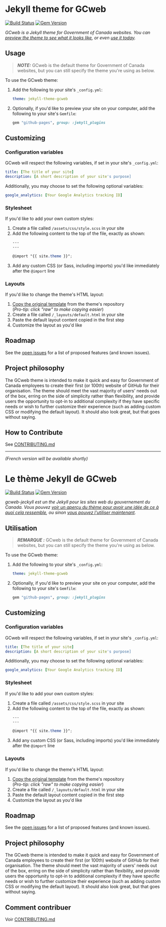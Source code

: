 # Jekyll theme for GCweb
[![Build Status](https://travis-ci.org/pages-themes/gcweb-jekyll.svg?branch=master)](https://travis-ci.org/pages-themes/gcweb-jekyll) [![Gem Version](https://badge.fury.io/rb/jekyll-theme-gcweb.svg)](https://badge.fury.io/rb/jekyll-theme-gcweb)

*GCweb is a Jekyll theme for Government of Canada websites. You can [preview the theme to see what it looks like](http://wet-boew.github.io/gcweb-jekyll), or even [use it today](#usage).*

## Usage

> **_NOTE:_** GCweb is the default theme for Government of Canada websites, but you can still specify the theme you're using as below.

To use the GCweb theme:

1. Add the following to your site's `_config.yml`:

    ```yml
    theme: jekyll-theme-gcweb
    ```

2. Optionally, if you'd like to preview your site on your computer, add the following to your site's `Gemfile`:

    ```ruby
    gem "github-pages", group: :jekyll_plugins
    ```



## Customizing

### Configuration variables

GCweb will respect the following variables, if set in your site's `_config.yml`:

```yml
title: [The title of your site]
description: [A short description of your site's purpose]
```

Additionally, you may choose to set the following optional variables:

```yml
google_analytics: [Your Google Analytics tracking ID]
```

### Stylesheet

If you'd like to add your own custom styles:

1. Create a file called `/assets/css/style.scss` in your site
2. Add the following content to the top of the file, exactly as shown:
    ```scss
    ---
    ---

    @import "{{ site.theme }}";
    ```
3. Add any custom CSS (or Sass, including imports) you'd like immediately after the `@import` line

### Layouts

If you'd like to change the theme's HTML layout:

1. [Copy the original template](https://github.com/wet-boew/gcweb-jekyll/blob/master/_layouts/default.html) from the theme's repository<br />(*Pro-tip: click "raw" to make copying easier*)
2. Create a file called `/_layouts/default.html` in your site
3. Paste the default layout content copied in the first step
4. Customize the layout as you'd like

## Roadmap

See the [open issues](https://github.com/wet-boew/gcweb-jekyll/issues) for a list of proposed features (and known issues).

## Project philosophy

The GCweb theme is intended to make it quick and easy for Government of Canada employees to create their first (or 100th) website of GitHub for their organisation. The theme should meet the vast majority of users' needs out of the box, erring on the side of simplicity rather than flexibility, and provide users the opportunity to opt-in to additional complexity if they have specific needs or wish to further customize their experience (such as adding custom CSS or modifying the default layout). It should also look great, but that goes without saying.

## How to Contribute

See [CONTRIBUTING.md](CONTRIBUTING.md)

------
_(French version will be available shortly)_

# Le thème Jekyll de GCweb
[![Build Status](https://travis-ci.org/pages-themes/gcweb-jekyll.svg?branch=master)](https://travis-ci.org/pages-themes/gcweb-jekyll) [![Gem Version](https://badge.fury.io/rb/jekyll-theme-gcweb.svg)](https://badge.fury.io/rb/jekyll-theme-gcweb)

*gcweb-jeckyll est un the Jekyll pour les sites web du gouvernement du Canada. Vous pouvez [voir un aperçu du thème pour avoir une idée de ce à quoi cela ressemble](http://wet-boew.github.io/gcweb-jekyll), ou sinon [vous pouvez l'utiliser maintenant](#utlisitation).*

## Utilisation

> **_REMARQUE :_** GCweb is the default theme for Government of Canada websites, but you can still specify the theme you're using as below.

To use the GCweb theme:

1. Add the following to your site's `_config.yml`:

    ```yml
    theme: jekyll-theme-gcweb
    ```

2. Optionally, if you'd like to preview your site on your computer, add the following to your site's `Gemfile`:

    ```ruby
    gem "github-pages", group: :jekyll_plugins
    ```



## Customizing

### Configuration variables

GCweb will respect the following variables, if set in your site's `_config.yml`:

```yml
title: [The title of your site]
description: [A short description of your site's purpose]
```

Additionally, you may choose to set the following optional variables:

```yml
google_analytics: [Your Google Analytics tracking ID]
```

### Stylesheet

If you'd like to add your own custom styles:

1. Create a file called `/assets/css/style.scss` in your site
2. Add the following content to the top of the file, exactly as shown:
    ```scss
    ---
    ---

    @import "{{ site.theme }}";
    ```
3. Add any custom CSS (or Sass, including imports) you'd like immediately after the `@import` line

### Layouts

If you'd like to change the theme's HTML layout:

1. [Copy the original template](https://github.com/wet-boew/gcweb-jekyll/blob/master/_layouts/default.html) from the theme's repository<br />(*Pro-tip: click "raw" to make copying easier*)
2. Create a file called `/_layouts/default.html` in your site
3. Paste the default layout content copied in the first step
4. Customize the layout as you'd like

## Roadmap

See the [open issues](https://github.com/wet-boew/gcweb-jekyll/issues) for a list of proposed features (and known issues).

## Project philosophy

The GCweb theme is intended to make it quick and easy for Government of Canada employees to create their first (or 100th) website of GitHub for their organisation. The theme should meet the vast majority of users' needs out of the box, erring on the side of simplicity rather than flexibility, and provide users the opportunity to opt-in to additional complexity if they have specific needs or wish to further customize their experience (such as adding custom CSS or modifying the default layout). It should also look great, but that goes without saying.

## Comment contribuer

Voir [CONTRIBUTING.md](CONTRIBUTING.md)